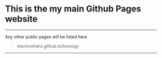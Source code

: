 # This is the my main Github Pages website
---
Any other public pages will be listed here
> electroshahs.github.io/hwoogy
---
